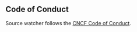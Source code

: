 ## Code of Conduct

Source watcher follows the [CNCF Code of Conduct](https://github.com/cncf/foundation/blob/master/code-of-conduct.md).

